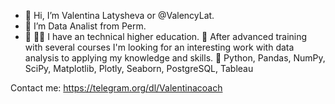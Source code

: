 - 👋 Hi, I’m Valentina Latysheva or @ValencyLat. 
- 👀 I’m Data Analist from Perm.
- 🌱 👩‍🎓 I have an technical higher education. 
👀 After advanced training with several courses I'm looking
 for an interesting work with data analysis to applying my knowledge and skills.
💼 Python, Pandas, NumPy, SciPy, Matplotlib, Plotly, Seaborn, PostgreSQL, Tableau

Contact me:
https://telegram.org/dl/Valentinacoach


<!---
ValencyLat/ValencyLat is a ✨ special ✨ repository because its `README.md` (this file) appears on your GitHub profile.
You can click the Preview link to take a look at your changes.
--->
